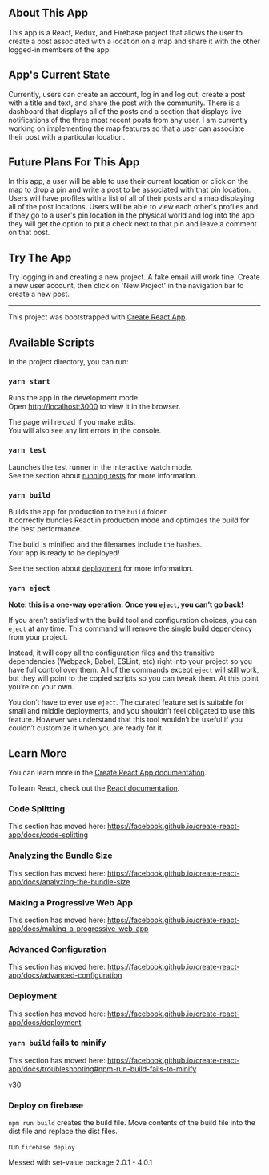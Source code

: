 ## About This App

This app is a React, Redux, and Firebase project that allows the user to create a post associated with a location on a map and share it with the other logged-in members of the app.

## App's Current State

Currently, users can create an account, log in and log out, create a post with a title and text, and share the post with the community. There is a dashboard that displays all of the posts and a section that displays live notifications of the three most recent posts from any user. I am currently working on implementing the map features so that a user can associate their post with a particular location.

## Future Plans For This App

In this app, a user will be able to use their current location or click on the map to drop a pin and write a post to be associated with that pin location. Users will have profiles with a list of all of their posts and a map displaying all of the post locations. Users will be able to view each other's profiles and if they go to a user's pin location in the physical world and log into the app they will get the option to put a check next to that pin and leave a comment on that post.

## Try The App

Try logging in and creating a new project. A fake email will work fine. Create a new user account, then click on 'New Project' in the navigation bar to create a new post.

---

This project was bootstrapped with [Create React App](https://github.com/facebook/create-react-app).

## Available Scripts

In the project directory, you can run:

### `yarn start`

Runs the app in the development mode.<br />
Open [http://localhost:3000](http://localhost:3000) to view it in the browser.

The page will reload if you make edits.<br />
You will also see any lint errors in the console.

### `yarn test`

Launches the test runner in the interactive watch mode.<br />
See the section about [running tests](https://facebook.github.io/create-react-app/docs/running-tests) for more information.

### `yarn build`

Builds the app for production to the `build` folder.<br />
It correctly bundles React in production mode and optimizes the build for the best performance.

The build is minified and the filenames include the hashes.<br />
Your app is ready to be deployed!

See the section about [deployment](https://facebook.github.io/create-react-app/docs/deployment) for more information.

### `yarn eject`

**Note: this is a one-way operation. Once you `eject`, you can’t go back!**

If you aren’t satisfied with the build tool and configuration choices, you can `eject` at any time. This command will remove the single build dependency from your project.

Instead, it will copy all the configuration files and the transitive dependencies (Webpack, Babel, ESLint, etc) right into your project so you have full control over them. All of the commands except `eject` will still work, but they will point to the copied scripts so you can tweak them. At this point you’re on your own.

You don’t have to ever use `eject`. The curated feature set is suitable for small and middle deployments, and you shouldn’t feel obligated to use this feature. However we understand that this tool wouldn’t be useful if you couldn’t customize it when you are ready for it.

## Learn More

You can learn more in the [Create React App documentation](https://facebook.github.io/create-react-app/docs/getting-started).

To learn React, check out the [React documentation](https://reactjs.org/).

### Code Splitting

This section has moved here: https://facebook.github.io/create-react-app/docs/code-splitting

### Analyzing the Bundle Size

This section has moved here: https://facebook.github.io/create-react-app/docs/analyzing-the-bundle-size

### Making a Progressive Web App

This section has moved here: https://facebook.github.io/create-react-app/docs/making-a-progressive-web-app

### Advanced Configuration

This section has moved here: https://facebook.github.io/create-react-app/docs/advanced-configuration

### Deployment

This section has moved here: https://facebook.github.io/create-react-app/docs/deployment

### `yarn build` fails to minify

This section has moved here: https://facebook.github.io/create-react-app/docs/troubleshooting#npm-run-build-fails-to-minify

v30

### Deploy on firebase

`npm run build` creates the build file. Move contents of the build file into the dist file and replace the dist files.

run `firebase deploy`

Messed with set-value package 2.0.1 - 4.0.1
